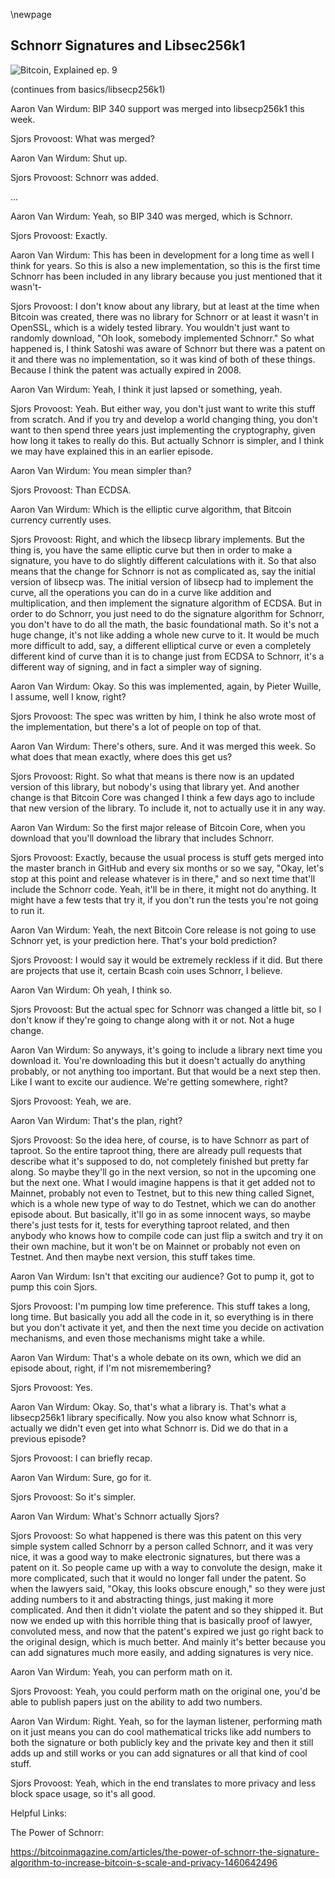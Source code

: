 \newpage
## Schnorr Signatures and Libsec256k1

![Bitcoin, Explained ep. 9](qr/09.png)

(continues from basics/libsecp256k1)

Aaron Van Wirdum:
BIP 340 support was merged into libsecp256k1 this week.

Sjors Provoost:
What was merged?

Aaron Van Wirdum:
Shut up.

Sjors Provoost:
Schnorr was added.

...


Aaron Van Wirdum:
Yeah, so BIP 340 was merged, which is Schnorr.

Sjors Provoost:
Exactly.

Aaron Van Wirdum:
This has been in development for a long time as well I think for years. So this is also a new implementation, so this is the first time Schnorr has been included in any library because you just mentioned that it wasn't-

Sjors Provoost:
I don't know about any library, but at least at the time when Bitcoin was created, there was no library for Schnorr or at least it wasn't in OpenSSL, which is a widely tested library. You wouldn't just want to randomly download, "Oh look, somebody implemented Schnorr." So what happened is, I think Satoshi was aware of Schnorr but there was a patent on it and there was no implementation, so it was kind of both of these things. Because I think the patent was actually expired in 2008.

Aaron Van Wirdum:
Yeah, I think it just lapsed or something, yeah.

Sjors Provoost:
Yeah. But either way, you don't just want to write this stuff from scratch. And if you try and develop a world changing thing, you don't want to then spend three years just implementing the cryptography, given how long it takes to really do this. But actually Schnorr is simpler, and I think we may have explained this in an earlier episode.

Aaron Van Wirdum:
You mean simpler than?

Sjors Provoost:
Than ECDSA.

Aaron Van Wirdum:
Which is the elliptic curve algorithm, that Bitcoin currency currently uses.

Sjors Provoost:
Right, and which the libsecp library implements. But the thing is, you have the same elliptic curve but then in order to make a signature, you have to do slightly different calculations with it. So that also means that the change for Schnorr is not as complicated as, say the initial version of libsecp was. The initial version of libsecp had to implement the curve, all the operations you can do in a curve like addition and multiplication, and then implement the signature algorithm of ECDSA. But in order to do Schnorr, you just need to do the signature algorithm for Schnorr, you don't have to do all the math, the basic foundational math. So it's not a huge change, it's not like adding a whole new curve to it. It would be much more difficult to add, say, a different elliptical curve or even a completely different kind of curve than it is to change just from ECDSA to Schnorr, it's a different way of signing, and in fact a simpler way of signing.

Aaron Van Wirdum:
Okay. So this was implemented, again, by Pieter Wuille, I assume, well I know, right?

Sjors Provoost:
The spec was written by him, I think he also wrote most of the implementation, but there's a lot of people on top of that.

Aaron Van Wirdum:
There's others, sure. And it was merged this week. So what does that mean exactly, where does this get us?

Sjors Provoost:
Right. So what that means is there now is an updated version of this library, but nobody's using that library yet. And another change is that Bitcoin Core was changed I think a few days ago to include that new version of the library. To include it, not to actually use it in any way.

Aaron Van Wirdum:
So the first major release of Bitcoin Core, when you download that you'll download the library that includes Schnorr.

Sjors Provoost:
Exactly, because the usual process is stuff gets merged into the master branch in GitHub and every six months or so we say, "Okay, let's stop at this point and release whatever is in there," and so next time that'll include the Schnorr code. Yeah, it'll be in there, it might not do anything. It might have a few tests that try it, if you don't run the tests you're not going to run it.

Aaron Van Wirdum:
Yeah, the next Bitcoin Core release is not going to use Schnorr yet, is your prediction here. That's your bold prediction?

Sjors Provoost:
I would say it would be extremely reckless if it did. But there are projects that use it, certain Bcash coin uses Schnorr, I believe.

Aaron Van Wirdum:
Oh yeah, I think so.

Sjors Provoost:
But the actual spec for Schnorr was changed a little bit, so I don't know if they're going to change along with it or not. Not a huge change.

Aaron Van Wirdum:
So anyways, it's going to include a library next time you download it. You're downloading this but it doesn't actually do anything probably, or not anything too important. But that would be a next step then. Like I want to excite our audience. We're getting somewhere, right?

Sjors Provoost:
Yeah, we are.

Aaron Van Wirdum:
That's the plan, right?

Sjors Provoost:
So the idea here, of course, is to have Schnorr as part of taproot. So the entire taproot thing, there are already pull requests that describe what it's supposed to do, not completely finished but pretty far along. So maybe they'll go in the next version, so not in the upcoming one but the next one. What I would imagine happens is that it get added not to Mainnet, probably not even to Testnet, but to this new thing called Signet, which is a whole new type of way to do Testnet, which we can do another episode about. But basically, it'll go in as some innocent ways, so maybe there's just tests for it, tests for everything taproot related, and then anybody who knows how to compile code can just flip a switch and try it on their own machine, but it won't be on Mainnet or probably not even on Testnet. And then maybe next version, this stuff takes time.

Aaron Van Wirdum:
Isn't that exciting our audience? Got to pump it, got to pump this coin Sjors.

Sjors Provoost:
I'm pumping low time preference. This stuff takes a long, long time. But basically you add all the code in it, so everything is in there but you don't activate it yet, and then the next time you decide on activation mechanisms, and even those mechanisms might take a while.

Aaron Van Wirdum:
That's a whole debate on its own, which we did an episode about, right, if I'm not misremembering?

Sjors Provoost:
Yes.

Aaron Van Wirdum:
Okay. So, that's what a library is. That's what a libsecp256k1 library specifically. Now you also know what Schnorr is, actually we didn't even get into what Schnorr is. Did we do that in a previous episode?

Sjors Provoost:
I can briefly recap.

Aaron Van Wirdum:
Sure, go for it.

Sjors Provoost:
So it's simpler.

Aaron Van Wirdum:
What's Schnorr actually Sjors?

Sjors Provoost:
So what happened is there was this patent on this very simple system called Schnorr by a person called Schnorr, and it was very nice, it was a good way to make electronic signatures, but there was a patent on it. So people came up with a way to convolute the design, make it more complicated, such that it would no longer fall under the patent. So when the lawyers said, "Okay, this looks obscure enough," so they were just adding numbers to it and abstracting things, just making it more complicated. And then it didn't violate the patent and so they shipped it. But now we ended up with this horrible thing that is basically proof of lawyer, convoluted mess, and now that the patent's expired we just go right back to the original design, which is much better. And mainly it's better because you can add signatures much more easily, and adding signatures is very nice.

Aaron Van Wirdum:
Yeah, you can perform math on it.

Sjors Provoost:
Yeah, you could perform math on the original one, you'd be able to publish papers just on the ability to add two numbers.

Aaron Van Wirdum:
Right. Yeah, so for the layman listener, performing math on it just means you can do cool mathematical tricks like add numbers to both the signature or both publicly key and the private key and then it still adds up and still works or you can add signatures or all that kind of cool stuff.

Sjors Provoost:
Yeah, which in the end translates to more privacy and less block space usage, so it's all good.

Helpful Links:

The Power of Schnorr:

https://bitcoinmagazine.com/articles/the-power-of-schnorr-the-signature-algorithm-to-increase-bitcoin-s-scale-and-privacy-1460642496
